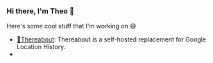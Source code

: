 ### Hi there, I'm Theo 👋

Here's some cool stuff that I'm working on 😄

- [📍Thereabout](https://github.com/aerobless/thereabout): Thereabout is a self-hosted replacement for Google Location History.
- 
<!--
**aerobless/aerobless** is a ✨ _special_ ✨ repository because its `README.md` (this file) appears on your GitHub profile.

Here are some ideas to get you started:

- 🔭 I’m currently working on ...
- 🌱 I’m currently learning ...
- 👯 I’m looking to collaborate on ...
- 🤔 I’m looking for help with ...
- 💬 Ask me about ...
- 📫 How to reach me: ...
- 😄 Pronouns: ...
- ⚡ Fun fact: ...
-->
